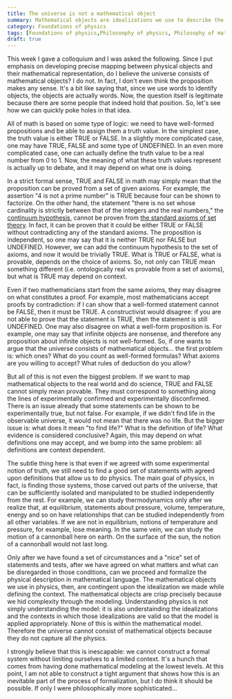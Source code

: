 ```yaml
---
title: The universe is not a mathematical object
summary: Mathematical objects are idealizations we use to describe the world, not the world itself
category: Foundations of physics
tags: [Foundations of physics,Philosoophy of physics, Philosophy of math]
draft: true
---
```


This week I gave a colloquium and I was asked the following. Since I put emphasis on developing precise mapping between physical objects and their mathematical representation, do I believe the universe consists of mathematical objects? I do not. In fact, I don't even think the proposition makes any sense. It's a bit like saying that, since we use words to identify objects, the objects are actually words. Now, the question itself is legitimate because there are some people that indeed hold that position. So, let's see how we can quickly poke holes in that idea.

All of math is based on some type of logic: we need to have well-formed propositions and be able to assign them a truth value. In the simplest case, the truth value is either TRUE or FALSE. In a slightly more complicated case, one may have TRUE, FALSE and some type of UNDEFINED. In an even more complicated case, one can actually define the truth value to be a real number from 0 to 1. Now, the meaning of what these truth values represent is actually up to debate, and it may depend on what one is doing.

In a strict formal sense, TRUE and FALSE in math may simply mean that the proposition can be proved from a set of given axioms. For example, the assertion "4 is not a prime number" is TRUE because four can be shown to factorize. On the other hand, the statement "there is no set whose cardinality is strictly between that of the integers and the real numbers," the [continuum hypothesis](https://en.wikipedia.org/wiki/Continuum_hypothesis), cannot be proven from [the standard axioms of set theory](https://en.wikipedia.org/wiki/Zermelo%E2%80%93Fraenkel_set_theory). In fact, it can be proven that it could be either TRUE or FALSE without contradicting any of the standard axioms. The proposition is independent, so one may say that it is neither TRUE nor FALSE but UNDEFINED. However, we can add the continuum hypothesis to the set of axioms, and now it would be trivially TRUE. What is TRUE or FALSE, what is provable, depends on the choice of axioms. So, not only can TRUE mean something different (i.e. ontologically real vs provable from a set of axioms), but what is TRUE may depend on context.

Even if two mathematicians start from the same axioms, they may disagree on what constitutes a proof. For example, most mathematicians accept proofs by contradiction: if I can show that a well-formed statement cannot be FALSE, then it must be TRUE. A constructivist would disagree: if you are not able to prove that the statement is TRUE, then the statement is still UNDEFINED. One may also disagree on what a well-form proposition is. For example, one may say that infinite objects are nonsense, and therefore any proposition about infinite objects is not well-formed. So, if one wants to argue that the universe consists of mathematical objects... the first problem is: which ones? What do you count as well-formed formulas? What axioms are you willing to accept? What rules of deduction do you allow?

But all of this is not even the biggest problem. If we want to map mathematical objects to the real world and do science, TRUE and FALSE cannot simply mean provable. They must correspond to something along the lines of experimentally confirmed and experimentally disconfirmed. There is an issue already that some statements can be shown to be experimentally true, but not false. For example, if we didn't find life in the observable universe, it would not mean that there was no life. But the bigger issue is: what does it mean "to find life?" What is the definition of life? What evidence is considered conclusive? Again, this may depend on what definitions one may accept, and we bump into the same problem: all definitions are context dependent.

The subtle thing here is that even if we agreed with some experimental notion of truth, we still need to find a good set of statements with agreed upon definitions that allow us to do physics. The main goal of physics, in fact, is finding those systems, those carved out parts of the universe, that can be sufficiently isolated and manipulated to be studied independently from the rest. For example, we can study thermodynamics only after we realize that, at equilibrium, statements about pressure, volume, temperature, energy and so on have relationships that can be studied independently from all other variables. If we are not in equilibrium, notions of temperature and pressure, for example, lose meaning. In the same vein, we can study the motion of a cannonball here on earth. On the surface of the sun, the notion of a cannonball would not last long.

Only after we have found a set of circumstances and a "nice" set of statements and tests, after we have agreed on what matters and what can be disregarded in those conditions, can we proceed and formalize the physical description in mathematical language. The mathematical objects we use in physics, then, are contingent upon the idealization we made while defining the context. The mathematical objects are crisp precisely because we hid complexity through the modeling. Understanding physics is not simply understanding the model: it is also understainding the idealizations and the contexts in which those idealizations are valid so that the model is applied appropriately. None of this is within the mathematical model. Therefore the universe cannot consist of mathematical objects because they do not capture all the physics.

I strongly believe that this is inescapable: we cannot construct a formal system without limiting ourselves to a limited context. It's a hunch that comes from having done mathematical modeling at the lowest levels. At this point, I am not able to construct a tight argument that shows how this is an inevitable part of the process of formalization, but I do think it should be possible. If only I were philosophically more sophisticated...
